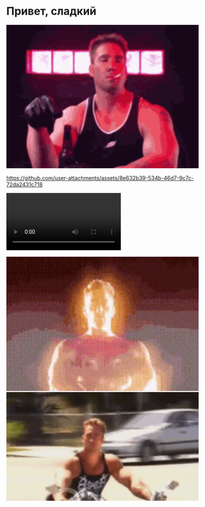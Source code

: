 # Привет, сладкий
<img src="billy-herrington.gif" width="600" ></img>

https://github.com/user-attachments/assets/8e632b39-534b-46d7-9c7c-72da2431c718

<video src="videoplayback.mp4"></video>

<img src="billy-herrington-flex.gif" width="600" ></img>
<img src="gachi-billy-herrington.gif" width="600" ></img>

